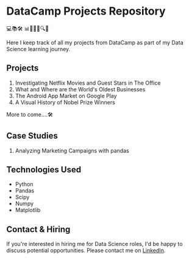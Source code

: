 # DataCamp Projects Repository

💻📚🛠️ 📊🔬🧮🌐🔍🤖

Here I keep track of all my projects from DataCamp as part of my Data Science learning journey.

## Projects

1. Investigating Netflix Movies and Guest Stars in The Office
2. What and Where are the World's Oldest Businesses
3. The Android App Market on Google Play
4. A Visual History of Nobel Prize Winners

More to come....🛠️

## Case Studies

1. Analyzing Marketing Campaigns with pandas

## Technologies Used

- Python
- Pandas
- Scipy
- Numpy
- Matplotlib

## Contact & Hiring

If you're interested in hiring me for Data Science roles, I'd be happy to discuss potential opportunities. Please contact me on [LinkedIn](https://linkedin.com/in/srjchsv).
